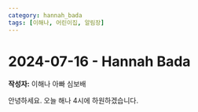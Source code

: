 ```yaml
---
category: hannah_bada
tags: [이해나, 어린이집, 알림장]
---
```


# 2024-07-16 - Hannah Bada

**작성자:** 이해나 아빠 심보배  

안녕하세요. 오늘 해나 4시에 하원하겠습니다.

